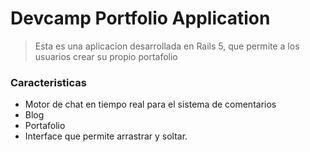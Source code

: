 # Devcamp Portfolio Application

> Esta es una aplicacion desarrollada en Rails 5, que permite a los usuarios crear su propio portafolio

### Caracteristicas

- Motor de chat en tiempo real para el sistema de comentarios
- Blog
- Portafolio
- Interface que permite arrastrar y soltar.